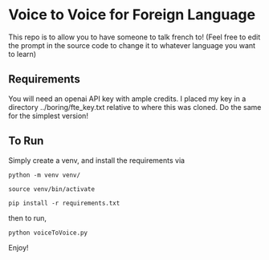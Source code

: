 # Voice to Voice for Foreign Language

This repo is to allow you to have someone to talk french to! (Feel free to edit the prompt in the source code to change it to whatever language you want to learn)

## Requirements

You will need an openai API key with ample credits. I placed my key in a directory ../boring/fte_key.txt relative to where this was cloned. Do the same for the simplest version!

## To Run

Simply create a venv, and install the requirements via

`python -m venv venv/`

`source venv/bin/activate`

`pip install -r requirements.txt`

then to run,

`python voiceToVoice.py`

Enjoy!